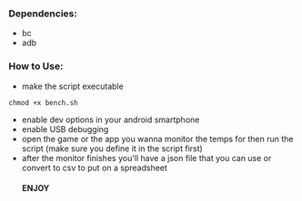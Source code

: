 ### Dependencies:
- bc
- adb

### How to Use:
- make the script executable
```
chmod +x bench.sh
```
- enable dev options in your android smartphone
- enable USB debugging
- open the game or the app you wanna monitor the temps for then run the script (make sure you define it in the script first)
- after the monitor finishes you'll have a json file that you can use or convert to csv to put on a spreadsheet
    #### ENJOY
